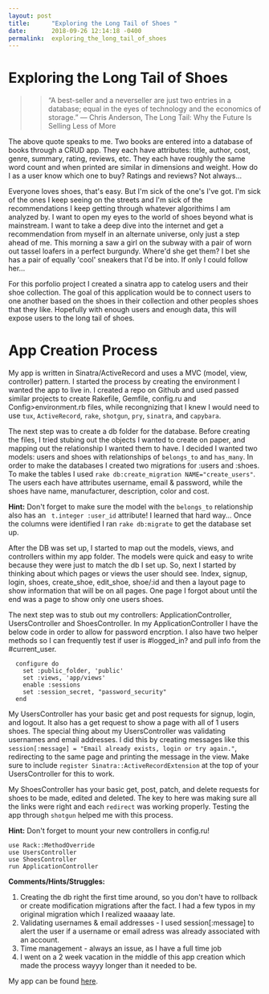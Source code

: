 ```yaml
---
layout: post
title:      "Exploring the Long Tail of Shoes "
date:       2018-09-26 12:14:18 -0400
permalink:  exploring_the_long_tail_of_shoes
---
```


# Exploring the Long Tail of Shoes
> > “A best-seller and a neverseller are just two entries in a database; equal in the eyes of technology and the economics of storage.” ― Chris Anderson, The Long Tail: Why the Future Is Selling Less of More

The above quote speaks to me. Two books are entered into a database of books through a CRUD app. They each have attributes: title, author, cost, genre, summary, rating, reviews, etc. They each have roughly the same word count and when printed are similar in dimensions and weight. How do I as a user know which one to buy? Ratings and reviews? Not always... 

Everyone loves shoes, that's easy. But I'm sick of the one's I've got. I'm sick of the ones I keep seeing on the streets and I'm sick of the recommendations I keep getting through whatever algorithims I am analyzed by. I want to open my eyes to the world of shoes beyond what is mainstream. I want to take a deep dive into the internet and get a recommendation from myself in an alternate universe, only just a step ahead of me. This morning a saw a girl on the subway with a pair of worn out tassel loafers in a perfect burgundy. Where'd she get them? I bet she has a pair of equally 'cool' sneakers that I'd be into. If only I could follow her...

For this porfolio project I created a sinatra app to catelog users and their shoe collection. The goal of this application would be to connect users to one another based on the shoes in their collection and other peoples shoes that they like. Hopefully with enough users and enough data, this will expose users to the long tail of shoes. 

# App Creation Process
My app is written in Sinatra/ActiveRecord and uses a MVC (model, view, controller) pattern. I started the process by creating the environment I wanted the app to live in. I created a repo on Github and used passed similar projects to create Rakefile, Gemfile, config.ru and Config>environment.rb files, while recongnizing that I knew I would need to use `tux`, `ActiveRecord`, `rake`, `shotgun`, `pry`, `sinatra`, and `capybara`.

The next step was to create a db folder for the database. Before creating the files, I tried stubing out the objects I wanted to create on paper, and mapping out the relationship I wanted them to have. I decided I wanted two models: users and shoes with relationships of `belongs_to` and `has_many`. In order to make the databases I created two migrations for :users and :shoes.  To make the tables I used `rake db:create_migration NAME="create_users"`. The users each have attributes username, email & password, while the shoes have name, manufacturer, description, color and cost. 

**Hint:** Don't forget to make sure the model with the `belongs_to` relationship also has an  ` t.integer :user_id` attribute! I learned that hard way... Once the columns were identified I ran `rake db:migrate` to get the database set up.

After the DB was set up, I started to map out the models, views, and controllers within my app folder. The models were quick and easy to write because they were just to match the db I set up. So, next I started by thinking about which pages or views the user should see. Index, signup, login, shoes, create_shoe, edit_shoe, shoe/:id and then a layout page to show information that will be on all pages. One page I forgot about until the end was a page to show only one users shoes.

The next step was to stub out my controllers: ApplicationController, UsersController and ShoesController. In my ApplicationController I have the below code in order to allow for password encrption. I also have two helper methods so I can frequently test if user is #logged_in? and pull info from the #current_user.

```
  configure do
    set :public_folder, 'public'
    set :views, 'app/views'
    enable :sessions
    set :session_secret, "password_security"
  end
```

My UsersController has your basic get and post requests for signup, login, and logout. It also has a get request to show a page with all of 1 users shoes. The special thing about my UsersController was validating usernames and email addresses. I did this by creating messages like this `session[:message] = "Email already exists, login or try again."`, redirecting to the same page and printing the message in the view. Make sure to include `register Sinatra::ActiveRecordExtension` at the top of your UsersController for this to work.

My ShoesController has your basic get, post, patch, and delete requests for shoes to be made, edited and deleted. The key to here was making sure all the links were right and each `redirect` was working properly. Testing the app through `shotgun` helped me with this process.

**Hint:** Don't forget to mount your new controllers in config.ru!

```
use Rack::MethodOverride
use UsersController
use ShoesController
run ApplicationController
```

**Comments/Hints/Struggles:**
1. Creating the db right the first time around, so you don't have to rollback or create modification migrations after the fact.  I had a few typos in my original migration which I realized waaaay late. 
2. Validating usernames & email addresses - I used session[:message] to alert the user if a username or email adress was already associated with an account.
3. Time management - always an issue, as I have a full time job
4. I went on a 2 week vacation in the middle of this app creation which made the process wayyy longer than it needed to be.

My app can be found [here](https://github.com/shkusiak/sinatra_app).

